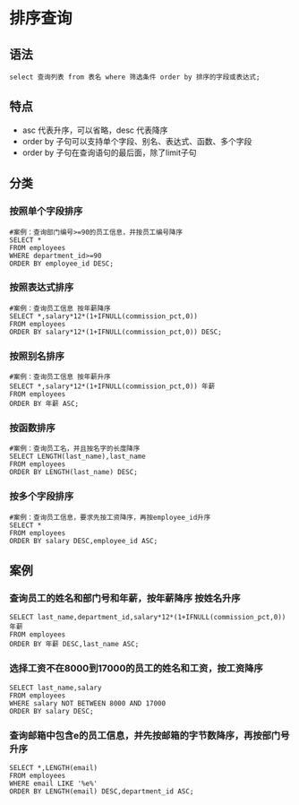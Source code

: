 # 排序查询

## 语法

```mysql
select 查询列表 from 表名 where 筛选条件 order by 排序的字段或表达式;
```

## 特点

- asc 代表升序，可以省略，desc 代表降序
- order by 子句可以支持单个字段、别名、表达式、函数、多个字段
- order by 子句在查询语句的最后面，除了limit子句

## 分类

### 按照单个字段排序

```mysql
#案例：查询部门编号>=90的员工信息，并按员工编号降序
SELECT *
FROM employees
WHERE department_id>=90
ORDER BY employee_id DESC;
```

### 按照表达式排序

```mysql
#案例：查询员工信息 按年薪降序
SELECT *,salary*12*(1+IFNULL(commission_pct,0))
FROM employees
ORDER BY salary*12*(1+IFNULL(commission_pct,0)) DESC;
```

### 按照别名排序

```mysql
#案例：查询员工信息 按年薪升序
SELECT *,salary*12*(1+IFNULL(commission_pct,0)) 年薪
FROM employees
ORDER BY 年薪 ASC;
```

### 按函数排序

```mysql
#案例：查询员工名，并且按名字的长度降序
SELECT LENGTH(last_name),last_name 
FROM employees
ORDER BY LENGTH(last_name) DESC;
```

### 按多个字段排序

```mysql
#案例：查询员工信息，要求先按工资降序，再按employee_id升序
SELECT *
FROM employees
ORDER BY salary DESC,employee_id ASC;
```

## 案例

### 查询员工的姓名和部门号和年薪，按年薪降序 按姓名升序

```mysql
SELECT last_name,department_id,salary*12*(1+IFNULL(commission_pct,0)) 年薪
FROM employees
ORDER BY 年薪 DESC,last_name ASC;
```

### 选择工资不在8000到17000的员工的姓名和工资，按工资降序

```mysql
SELECT last_name,salary
FROM employees
WHERE salary NOT BETWEEN 8000 AND 17000
ORDER BY salary DESC;
```

### 查询邮箱中包含e的员工信息，并先按邮箱的字节数降序，再按部门号升序

```mysql
SELECT *,LENGTH(email)
FROM employees
WHERE email LIKE '%e%'
ORDER BY LENGTH(email) DESC,department_id ASC;

```

